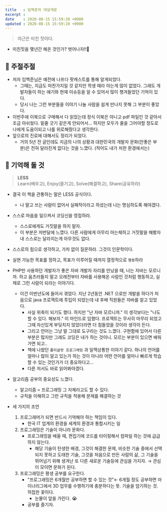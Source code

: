 ```yaml
---
title   : 임백준의 대살개문
excerpt : 
date    : 2020-08-15 15:59:28 +0900
updated : 2020-08-15 15:59:28 +0900
---
```


     
> 야근은 미친 짓이다.  
- 미친짓을 몇년간 해온 것인가? 벗어나자!!🤮

## 💬 주절주절

- 저자 임백준님은 예전에 나프다 팟캐스트를 통해 알게되었다.
    - 그때는, 지금도 마찬가지일 것 같지만 학생 때라 아는게 많이 없었다. 그래도 개발자들이 하는 얘기와 현재 이슈등을 알 수 있어서 많이 챙겨들었던 기억이 있다.
    - 당시 나는 그런 부분들을 이야기 나눌 사람을 쉽게 만나지 못해 그 부분이 좋았다.
- 이번주에 이북으로 구매해서 다 읽었는데 정식 이북은 아니고 pdf 파일인 것 같아서 조금 아쉬웠다. 밑줄 긋기 같은게 안되어서... 하지만 모두가 줄을 그어야할 정도로 나에게 도움이되고 나를 위로해줬다고 생각한다.
- 앞으로의 진로에 대해서도 정리가 되었다.
    - 거의 5년 전 글인데도 지금의 나의 상황과 대한민국의 개발자 문화(안좋은 부분)은 전혀 달라진게 없다는 것을 느꼈다. (적어도 내가 처한 환경에서는)

## 🧠 기억해 둘 것

> **LESS**  
Learn(배우고), Enjoy(즐기고), Solve(해결하고), Share(공유하라)

- 결국 이 책을 관통하는 말은 LESS 공식이다.
    - 나 말고 쓰는 사람이 없어서 실패작이라고 하셨는데 나는 명심하도록 해야겠다.
- 스스로 마음을 일으켜서 코딩신을 영접하라.
    - 스스로에게도 거짓말을 하지 말자.
    - 이 부분은 저번달에 느꼈다. 다른 사람에게 아무리 아는체하고 거짓말을 해봤자 내 스스로는 달라지는게 아무것도 없다.
- 스스로의 힘으로 생각하고, 가차 없이 질문하라. 그것이 인문학이다.
- 실현 가능한 목표를 정하고, 목표가 이루어질 때까지 열정적으로 `행동`하라
- PHP만 사용하던 개발자가 좋은 자바 개발자 자리를 만났을 때, 나는 자바는 모르니까. 하고 움츠러들지 말고 오래전부터 자바를 사용해온 사람인 것처럼 행동하고, 실제로 그런 사람이 되라는 이야기다.
    - 이건 이번년도에 들어서 겪었다. 지난 2년동안 .NET 으로만 개발을 하다가 처음으로 java 프로젝트에 투입이 되었는데 내 후배 직원들은 자바를 알고 있었다.
        - 사실 위축이 되기도 했다. 하지만 "난 자바 모르니까." 이 생각보다는 "나도 할 수 있다. 해보자." 이 마인드로 임했다. 프로젝트는 무사히 마무리 되었고 그때 자신있게 부딪치지 않았더라면 더 힘들었을 것이라 생각이 든다.
        - 그리고 언어는 그냥 말 그대로 도구라는 것도 느꼈다. 구현함에 있어서 다른 부분은 많지만 그래도 코딩은 내가 하는 것이니. 모르는 부분이 있으면 배워가면 되고..
        - 책에 나왔던 `폴리글랏 프로그래밍` 과 일맥상통한 이야기 같다. 하나의 언어를 얼마나 많이 알고 있는가 하는 것이 아니라 어떤 언어를 얼마나 빠르게 학습할 수 있는 것인가가 더 중요하다고...
        - 다른 저서도 바로 읽어봐야겠다.
- 알고리즘 공부의 중요성도 느꼈다.
    - 알고리즘 = 프로그래밍 그 자체라고도 할 수 있다.
    - 규칙을 이해하고 그런 규칙을 적용해 문제를 해결하는 것

- 세 가지의 조언
    1. 프로그래머가 되면 반드시 기억해야 하는 책임이 있다.
        - 한국 IT 업계의 환경을 세계의 환경과 통합시키는 일
    2. 프로그래밍은 기술이 아니라 문화다.
        - 프로그래밍을 배울 때, 편집기에 코드를 타이핑해서 컴파일 하는 것에 급급하지 않는다.
            - 해당 기술이 탄생한 배경, 그것이 해결한 문제, 비슷한 기술 중에서 선택되지 못하고 도태한 기술, 그것을 처음으로 만든 사람의 삶, 그 기술을 뛰어넘기 위해 생겨난 또 다른 새로운 기술등에 관심을 가지자. → 관심이 모이면 문화가 된다.
    3. 프로그래밍은 평생 공부를 요구한다. 
        - "프로그래밍은 6개월만 공부하면 할 수 있는 것"← 6개월 정도 공부하면 마이너리그에서 3D 업무를 수행하기에 충분하다는 뜻. 기술을 암기하는 것. 허접한 꽃이다.
            - 눈물이 앞을 가린다. 😭
        - 공부를 즐기자.